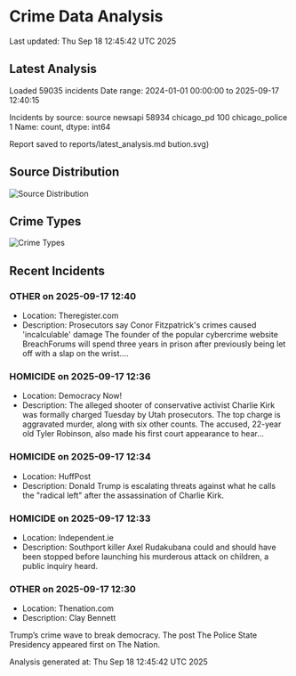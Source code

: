 # Crime Data Analysis
Last updated: Thu Sep 18 12:45:42 UTC 2025

## Latest Analysis

Loaded 59035 incidents
Date range: 2024-01-01 00:00:00 to 2025-09-17 12:40:15

Incidents by source:
source
newsapi           58934
chicago_pd          100
chicago_police        1
Name: count, dtype: int64

Report saved to reports/latest_analysis.md
bution.svg)

## Source Distribution
![Source Distribution](images/source_distribution.svg)

## Crime Types
![Crime Types](images/crime_types.svg)

## Recent Incidents

### OTHER on 2025-09-17 12:40
- Location: Theregister.com
- Description: Prosecutors say Conor Fitzpatrick's crimes caused 'incalculable' damage
The founder of the popular cybercrime website BreachForums will spend three years in prison after previously being let off with a slap on the wrist.…


### HOMICIDE on 2025-09-17 12:36
- Location: Democracy Now!
- Description: The alleged shooter of conservative activist Charlie Kirk was formally charged Tuesday by Utah prosecutors. The top charge is aggravated murder, along with six other counts. The accused, 22-year old Tyler Robinson, also made his first court appearance to hear…


### HOMICIDE on 2025-09-17 12:34
- Location: HuffPost
- Description: Donald Trump is escalating threats against what he calls the "radical left" after the assassination of Charlie Kirk.


### HOMICIDE on 2025-09-17 12:33
- Location: Independent.ie
- Description: Southport killer Axel Rudakubana could and should have been stopped before launching his murderous attack on children, a public inquiry heard.


### OTHER on 2025-09-17 12:30
- Location: Thenation.com
- Description: Clay Bennett

Trump’s crime wave to break democracy.
The post The Police State Presidency appeared first on The Nation.

Analysis generated at: Thu Sep 18 12:45:42 UTC 2025
